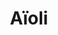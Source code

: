 ---
layout: recette
categories: [recettes]
hidden: true
lang: fr
sitemap: false
title: Aïoli
type: condiment
recettes:
  Classique:
    ingredients:
      - nom: ail
        qte: 1
        unite: petite gousse
      - nom: sel
      - nom: jaune d'oeuf
        qte: 1
      - nom: huile d'olive
        qte: 125
        unite: mL
    etapes:
      - label: Préparation
        details:
          - Émincer l'ail le plus finement possible
          - Ajouter le sel
          - Verser dans un saladier
          - Ajouter un tout petit peu d'huile d'olive 
          - Mélanger au fouet jusqu'à ce que ça commence à changer de texture
          - Émulsifier la préparation en versant progressivement l'huile d'olive tout en fouettant
notes:
  - En cas d'échec, garder le mélange non émulsifié et recommencer avec un autre jaune d'oeuf
---